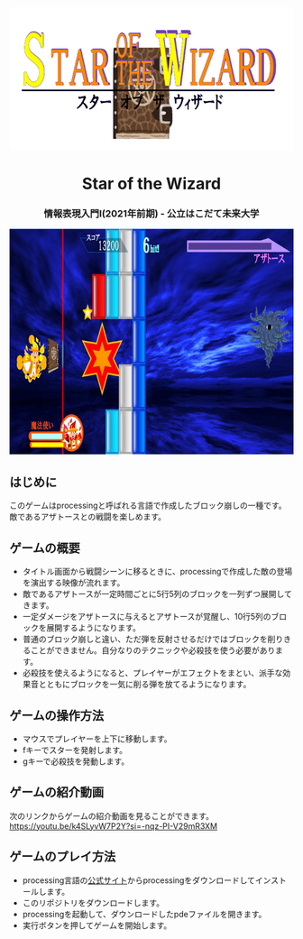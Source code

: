 <p align="center"> 
  <img src="sotw_logo.png" alt="logo" width="704px" height="254px">
</p>

<h1 align="center"> Star of the Wizard </h1>
<h3 align="center"> 情報表現入門Ⅰ(2021年前期) - 公立はこだて未来大学 </h3>

<p align="center"> 
  <img src="sotw.jpg" alt="game" width="762px" height="400px">
</p>



## はじめに
このゲームはprocessingと呼ばれる言語で作成したブロック崩しの一種です。敵であるアザトースとの戦闘を楽しめます。

## ゲームの概要
- タイトル画面から戦闘シーンに移るときに、processingで作成した敵の登場を演出する映像が流れます。
- 敵であるアザトースが一定時間ごとに5行5列のブロックを一列ずつ展開してきます。
- 一定ダメージをアザトースに与えるとアザトースが覚醒し、10行5列のブロックを展開するようになります。
- 普通のブロック崩しと違い、ただ弾を反射させるだけではブロックを削りきることができません。自分なりのテクニックや必殺技を使う必要があります。
- 必殺技を使えるようになると、プレイヤーがエフェクトをまとい、派手な効果音とともにブロックを一気に削る弾を放てるようになります。

## ゲームの操作方法
- マウスでプレイヤーを上下に移動します。
- fキーでスターを発射します。
- gキーで必殺技を発動します。

## ゲームの紹介動画

次のリンクからゲームの紹介動画を見ることができます。
https://youtu.be/k4SLyvW7P2Y?si=-nqz-PI-V29mR3XM


## ゲームのプレイ方法
- processing言語の[公式サイト](https://processing.org/download)からprocessingをダウンロードしてインストールします。
- このリポジトリをダウンロードします。
- processingを起動して、ダウンロードしたpdeファイルを開きます。
- 実行ボタンを押してゲームを開始します。
